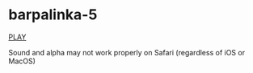 # barpalinka-5

[PLAY](https://kitao.github.io/pyxel/wasm/launcher/?run=yamakkaji.barpalinka-5.app&packages=numpy
)

Sound and alpha may not work properly on Safari (regardless of iOS or MacOS)
